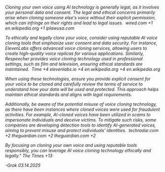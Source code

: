 *​Cloning your own voice using AI technology is generally legal, as it involves your personal data and consent. The legal and ethical concerns primarily arise when cloning someone else's voice without their explicit permission, which can infringe on their rights and lead to legal issues. ​
wired.com
+1
en.wikipedia.org
+1
iplawusa.com*

*To ethically and legally clone your voice, consider using reputable AI voice cloning tools that emphasize user consent and data security. For instance, ElevenLabs offers advanced voice cloning services, allowing users to create high-quality voice replicas for various applications. Similarly, Respeecher provides voice cloning technology used in professional settings, such as film and television, ensuring ethical standards are maintained. ​
Time
+4
elevenlabs.io
+4
en.wikipedia.org
+4
en.wikipedia.org*

*When using these technologies, ensure you provide explicit consent for your voice to be cloned and carefully review the terms of service to understand how your data will be used and protected. This approach helps maintain ethical standards and aligns with legal requirements.​*

*Additionally, be aware of the potential misuse of voice cloning technology, as there have been instances where cloned voices were used for fraudulent activities. For example, AI-cloned voices have been utilized in scams to impersonate individuals and deceive victims. To mitigate such risks, some companies are developing detection tools to identify AI-generated voices, aiming to prevent misuse and protect individuals' identities. ​
techradar.com
+2
theguardian.com
+2
theguardian.com
+2*

*By focusing on cloning your own voice and using reputable tools responsibly, you can leverage AI voice cloning technology ethically and legally.​"
The Times
+13*

*-Grok 03.14.2025*
